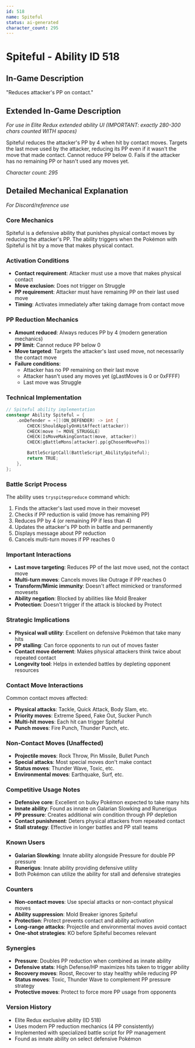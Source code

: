 ```yaml
---
id: 518
name: Spiteful
status: ai-generated
character_count: 295
---
```


# Spiteful - Ability ID 518

## In-Game Description
"Reduces attacker's PP on contact."

## Extended In-Game Description
*For use in Elite Redux extended ability UI (IMPORTANT: exactly 280-300 chars counted WITH spaces)*

Spiteful reduces the attacker's PP by 4 when hit by contact moves. Targets the last move used by the attacker, reducing its PP even if it wasn't the move that made contact. Cannot reduce PP below 0. Fails if the attacker has no remaining PP or hasn't used any moves yet.

*Character count: 295*

## Detailed Mechanical Explanation
*For Discord/reference use*

### Core Mechanics
Spiteful is a defensive ability that punishes physical contact moves by reducing the attacker's PP. The ability triggers when the Pokémon with Spiteful is hit by a move that makes physical contact.

### Activation Conditions
- **Contact requirement**: Attacker must use a move that makes physical contact
- **Move exclusion**: Does not trigger on Struggle
- **PP requirement**: Attacker must have remaining PP on their last used move
- **Timing**: Activates immediately after taking damage from contact move

### PP Reduction Mechanics
- **Amount reduced**: Always reduces PP by 4 (modern generation mechanics)
- **PP limit**: Cannot reduce PP below 0
- **Move targeted**: Targets the attacker's last used move, not necessarily the contact move
- **Failure conditions**: 
  - Attacker has no PP remaining on their last move
  - Attacker hasn't used any moves yet (gLastMoves is 0 or 0xFFFF)
  - Last move was Struggle

### Technical Implementation
```c
// Spiteful ability implementation
constexpr Ability Spiteful = {
    .onDefender = +[](ON_DEFENDER) -> int {
        CHECK(ShouldApplyOnHitAffect(attacker))
        CHECK(move != MOVE_STRUGGLE)
        CHECK(IsMoveMakingContact(move, attacker))
        CHECK(gBattleMons[attacker].pp[gChosenMovePos])

        BattleScriptCall(BattleScript_AbilitySpiteful);
        return TRUE;
    },
};
```

### Battle Script Process
The ability uses `tryspiteppreduce` command which:
1. Finds the attacker's last used move in their moveset
2. Checks if PP reduction is valid (move has remaining PP)
3. Reduces PP by 4 (or remaining PP if less than 4)
4. Updates the attacker's PP both in battle and permanently
5. Displays message about PP reduction
6. Cancels multi-turn moves if PP reaches 0

### Important Interactions
- **Last move targeting**: Reduces PP of the last move used, not the contact move
- **Multi-turn moves**: Cancels moves like Outrage if PP reaches 0
- **Transform/Mimic immunity**: Doesn't affect mimicked or transformed movesets
- **Ability negation**: Blocked by abilities like Mold Breaker
- **Protection**: Doesn't trigger if the attack is blocked by Protect

### Strategic Implications
- **Physical wall utility**: Excellent on defensive Pokémon that take many hits
- **PP stalling**: Can force opponents to run out of moves faster
- **Contact move deterrent**: Makes physical attackers think twice about repeated contact
- **Longevity tool**: Helps in extended battles by depleting opponent resources

### Contact Move Interactions
Common contact moves affected:
- **Physical attacks**: Tackle, Quick Attack, Body Slam, etc.
- **Priority moves**: Extreme Speed, Fake Out, Sucker Punch
- **Multi-hit moves**: Each hit can trigger Spiteful
- **Punch moves**: Fire Punch, Thunder Punch, etc.

### Non-Contact Moves (Unaffected)
- **Projectile moves**: Rock Throw, Pin Missile, Bullet Punch
- **Special attacks**: Most special moves don't make contact
- **Status moves**: Thunder Wave, Toxic, etc.
- **Environmental moves**: Earthquake, Surf, etc.

### Competitive Usage Notes
- **Defensive core**: Excellent on bulky Pokémon expected to take many hits
- **Innate ability**: Found as innate on Galarian Slowking and Runerigus
- **PP pressure**: Creates additional win condition through PP depletion
- **Contact punishment**: Deters physical attackers from repeated contact
- **Stall strategy**: Effective in longer battles and PP stall teams

### Known Users
- **Galarian Slowking**: Innate ability alongside Pressure for double PP pressure
- **Runerigus**: Innate ability providing defensive utility
- Both Pokémon can utilize the ability for stall and defensive strategies

### Counters
- **Non-contact moves**: Use special attacks or non-contact physical moves
- **Ability suppression**: Mold Breaker ignores Spiteful
- **Protection**: Protect prevents contact and ability activation
- **Long-range attacks**: Projectile and environmental moves avoid contact
- **One-shot strategies**: KO before Spiteful becomes relevant

### Synergies
- **Pressure**: Doubles PP reduction when combined as innate ability
- **Defensive stats**: High Defense/HP maximizes hits taken to trigger ability
- **Recovery moves**: Roost, Recover to stay healthy while reducing PP
- **Status moves**: Toxic, Thunder Wave to complement PP pressure strategy
- **Protective moves**: Protect to force more PP usage from opponents

### Version History
- Elite Redux exclusive ability (ID 518)
- Uses modern PP reduction mechanics (4 PP consistently)
- Implemented with specialized battle script for PP management
- Found as innate ability on select defensive Pokémon
